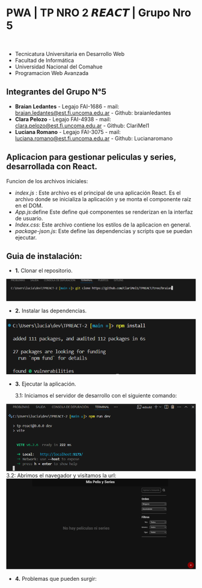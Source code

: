 # PWA | TP NRO 2 𝙍𝙀𝘼𝘾𝙏 | Grupo Nro 5
⠀⠀⠀⠀⠀⠀⠀⠀⠀⠀⠀
 - Tecnicatura Universitaria en Desarrollo Web
 - Facultad de Informática
 - Universidad Nacional del Comahue
 - Programacion Web Avanzada
 
 ## Integrantes del Grupo N°5
 - **Braian Ledantes** - Legajo FAI-1686 - mail: braian.ledantes@est.fi.uncoma.edu.ar - Github: braianledantes
 - **Clara Pelozo** - Legajo FAI-4938 - mail: clara.pelozo@est.fi.uncoma.edu.ar - Github: ClariMel1
 - **Luciana Romano** - Legajo FAI-3075 - mail: luciana.romano@est.fi.uncoma.edu.ar - Github: Lucianaromano

 ## Aplicacion para gestionar peliculas y series, desarrollada con React.

 Funcion de los archivos iniciales:
 - *index.js* : Este archivo es el principal de una aplicación React. Es el archivo donde se inicializa la aplicación y se monta el componente raíz en el DOM.
 - *App.js*:define Este define qué componentes se renderizan en la interfaz de usuario.
 - *Index.css*: Este archivo contiene los estilos de la aplicacion en general.
 - *package-json.js*: Este define las dependencias y scripts que se puedan ejecutar.

## Guia de instalación:
- **1.** Clonar el repositorio.

![ClonarRepo](https://github.com/ClariMel1/TPREACT/blob/main/imagenes/clonar-repo.png)


- **2.** Instalar las dependencias.
  
![Instalar](https://github.com/ClariMel1/TPREACT/blob/main/imagenes/instalar.png)

- **3.** Ejecutar la aplicación.
  
  3.1: Iniciamos el servidor de desarrollo con el siguiente comando:
  
![Correr](https://github.com/ClariMel1/TPREACT/blob/main/imagenes/run-dev.png)
  3.2: Abrimos el navegador y visitamos la url: 
![Abrir](https://github.com/ClariMel1/TPREACT/blob/main/imagenes/abrir.png)

- **4.** Problemas que pueden surgir:

